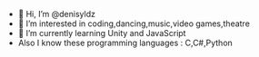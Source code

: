- 👋 Hi, I’m @denisyldz
- 👀 I’m interested in coding,dancing,music,video games,theatre
- 🌱 I’m currently learning Unity and JavaScript
- Also I know these programming languages : C,C#,Python

<!---
denisyldz/denisyldz is a ✨ special ✨ repository because its `README.md` (this file) appears on your GitHub profile.
You can click the Preview link to take a look at your changes.
--->
